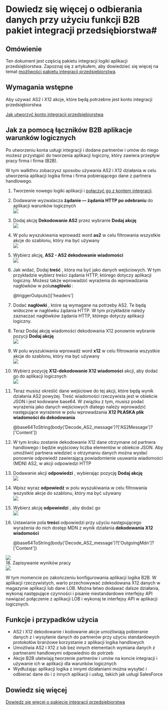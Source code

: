 <properties 
    pageTitle="Tworzenie rozwiązań B2B pakietem integracji przedsiębiorstwa | Microsoft Azure aplikacji usługi | Microsoft Azure" 
    description="Dowiedz się więcej o otrzymywanie danych przy użyciu funkcji B2B pakietu integracji przedsiębiorstwa" 
    services="logic-apps" 
    documentationCenter=".net,nodejs,java"
    authors="msftman" 
    manager="erikre" 
    editor="cgronlun"/>

<tags 
    ms.service="logic-apps" 
    ms.workload="integration" 
    ms.tgt_pltfrm="na" 
    ms.devlang="na" 
    ms.topic="article" 
    ms.date="07/08/2016" 
    ms.author="deonhe"/>

# <a name="learn-about-receiving-data-using-the-b2b-features-of-the-enterprise-integration-pack"></a>Dowiedz się więcej o odbierania danych przy użyciu funkcji B2B pakiet integracji przedsiębiorstwa#

## <a name="overview"></a>Omówienie ##

Ten dokument jest częścią pakietu integracji logiki aplikacji przedsiębiorstwa. Zapoznaj się z artykułem, aby dowiedzieć się więcej na temat [możliwości pakietu integracji przedsiębiorstwa](./app-service-logic-enterprise-integration-overview.md).

## <a name="prerequisites"></a>Wymagania wstępne ##

Aby używać AS2 i X12 akcje, które będą potrzebne jest konto integracji przedsiębiorstwa

[Jak utworzyć konto integracji przedsiębiorstwa](./app-service-logic-enterprise-integration-accounts.md)

## <a name="how-to-use-the-logic-apps-b2b-connectors"></a>Jak za pomocą łączników B2B aplikacje warunków logicznych ##

Po utworzeniu konta usługi integracji i dodane partnerów i umów do niego możesz przystąpić do tworzenia aplikacji logiczny, który zawiera przepływ pracy firma i firma (B2B).

W tym walkthru zobaczysz sposobu używania AS2 i X12 działania w celu utworzenia aplikacji logika firma i firma pobierającego dane z partnera handlowego.

1. Tworzenie nowego logiki aplikacji i [połączyć go z kontem integracji](./app-service-logic-enterprise-integration-accounts.md).  
2. Dodawanie wyzwalacza **żądanie — żądania HTTP po odebraniu** do aplikacji warunków logicznych  
![](./media/app-service-logic-enterprise-integration-b2b/flatfile-1.png)  
3. Dodaj akcję **Dekodowanie AS2** przez wybranie **Dodaj akcję**  
![](./media/app-service-logic-enterprise-integration-b2b/transform-2.png)  
4. W polu wyszukiwania wprowadź word **as2** w celu filtrowania wszystkie akcje do szablonu, który ma być używany  
![](./media/app-service-logic-enterprise-integration-b2b/b2b-5.png)  
6. Wybierz akcję, **AS2 - AS2 dekodowanie wiadomości**  
![](./media/app-service-logic-enterprise-integration-b2b/b2b-6.png)  
7. Jak widać, Dodaj **treść** , która ma być jako danych wejściowych. W tym przykładzie wybierz treści żądania HTTP, którego dotyczy aplikacji logiczny. Możesz także wprowadzić wyrażenia do wprowadzania nagłówków w polu**nagłówki** :

    @triggerOutputs()['headers']

8. Dodać **nagłówki** , które są wymagane na potrzeby AS2. Te będą widoczne w nagłówku żądania HTTP. W tym przykładzie należy zaznaczać nagłówków żądania HTTP, którego dotyczy aplikacji logiczny.
9. Teraz Dodaj akcję wiadomości dekodowania X12 ponownie wybranie pozycji **Dodaj akcję**  
![](./media/app-service-logic-enterprise-integration-b2b/b2b-9.png)   
10. W polu wyszukiwania wprowadź word **x12** w celu filtrowania wszystkie akcje do szablonu, który ma być używany  
![](./media/app-service-logic-enterprise-integration-b2b/b2b-10.png)  
11. Wybierz pozycję **X12-dekodowanie X12 wiadomości** akcji, aby dodać go do aplikacji logicznych  
![](./media/app-service-logic-enterprise-integration-b2b/b2b-as2message.png)  
12. Teraz musisz określić dane wejściowe do tej akcji, które będą wynik działania AS2 powyżej. Treść wiadomości rzeczywista jest w obiekcie JSON i jest kodowane base64. W związku z tym, musisz podać wyrażenia jako danych wejściowych dlatego należy wprowadzić następujące wyrażenie w polu wprowadzania **X12 PŁASKA plik wiadomości do dekodowania**  

    @base64ToString(body('Decode_AS2_message')?['AS2Message']?['Content'])  

13. W tym kroku zostanie dekodowanie X12 dane otrzymane od partnera handlowego i będzie wyjściowy liczba elementów w obiekcie JSON. Aby umożliwić partnera wiedzieć o otrzymaniu danych można wysłać ponownie odpowiedź zawierającą powiadomienie usuwania wiadomości (MDN) AS2, w akcji odpowiedzi HTTP  
14. Dodawanie akcji **odpowiedzi** , wybierając pozycję **Dodaj akcję**   
![](./media/app-service-logic-enterprise-integration-b2b/b2b-14.png)  
15. Wpisz wyraz **odpowiedź** w polu wyszukiwania w celu filtrowania wszystkie akcje do szablonu, który ma być używany  
![](./media/app-service-logic-enterprise-integration-b2b/b2b-15.png)  
16. Wybierz akcję **odpowiedzi** , aby dodać go  
![](./media/app-service-logic-enterprise-integration-b2b/b2b-16.png)  
17. Ustawianie pola **treści** odpowiedzi przy użyciu następującego wyrażenia do nich dostęp MDN z wynik działania **dekodowania X12 wiadomości**  

    @base64ToString(body('Decode_AS2_message')?['OutgoingMdn']?['Content'])  

![](./media/app-service-logic-enterprise-integration-b2b/b2b-17.png)  
18. Zapisywanie wyników pracy  
![](./media/app-service-logic-enterprise-integration-b2b/transform-5.png)  

W tym momencie po zakończeniu konfigurowania aplikacji logika B2B. W aplikacji rzeczywistych, warto przechowywać zdekodowana X12 danych w magazynie aplikacji lub dane LOB. Można łatwo dodawać dalsze działania, wykonaj następujące czynności i pisanie niestandardowe interfejsy API nawiązać połączenie z aplikacji LOB i wykonaj te interfejsy API w aplikacji logicznych.

## <a name="features-and-use-cases"></a>Funkcje i przypadków użycia ##

- AS2 i X12 dekodowanie i kodowanie akcje umożliwiają pobieranie danych z i wysyłanie danych do partnerów przy użyciu standardowych protokołów branżowe korzystanie z aplikacji logika handlowych  
- Umożliwia AS2 i X12 z lub bez innych elementach wymiana danych z partnerami handlowymi odpowiednio do potrzeb
- Akcje B2B ułatwiają tworzenie partnerów i umów na koncie integracji i używanie ich w aplikacji dla warunków logicznych  
- Wydłużając aplikacji logika z innymi działaniami można wysyłać i odbierać dane do i z innych aplikacji i usług, takich jak usługi SalesForce  

## <a name="learn-more"></a>Dowiedz się więcej ##

[Dowiedz się więcej o pakiecie integracji przedsiębiorstwa](./app-service-logic-enterprise-integration-overview.md)  